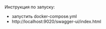 Инструкция по запуску:
- запустить docker-compose.yml
- http://localhost:9020/swagger-ui/index.html
